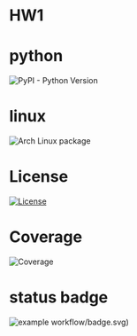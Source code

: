 # HW1

# python
![PyPI - Python Version](https://img.shields.io/pypi/pyversions/:packageName)

# linux
![Arch Linux package](https://img.shields.io/archlinux/v/:repository/:architecture/:packageName)

# License
[![License](https://img.shields.io/badge/License-Apache_2.0-blue.svg)](https://opensource.org/licenses/Apache-2.0)

# Coverage
![Coverage](https://codecov.io/github/your-repo/branch/main/graph/badge.svg)

# status badge
![example workflow](https://github.com/CSC510-SE-SAITEJA-MADHUMITHA-SHRUTI/HW1/actions/workflows/python-app.yml)/badge.svg)

